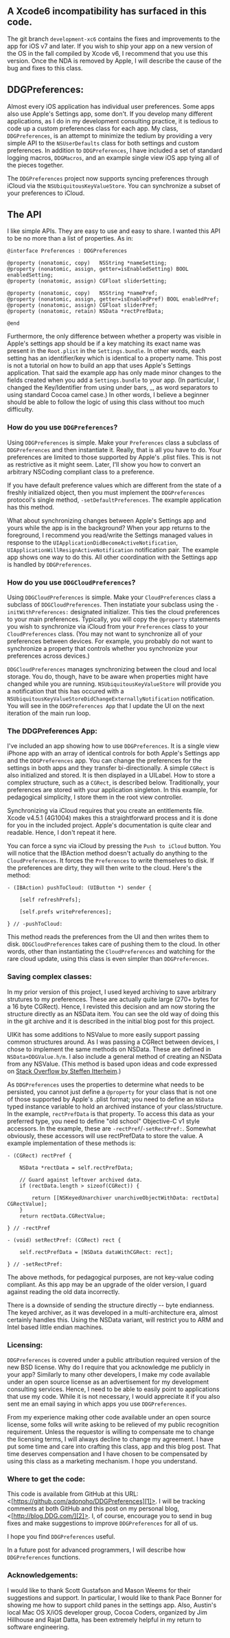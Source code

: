 ## A Xcode6 incompatibility has surfaced in this code.

The git branch `development-xc6` contains the fixes and improvements to the app for iOS v7 and later. If you wish to ship your app on a new version of the OS in the fall compiled by Xcode v6, I recommend that you use this version. Once the NDA is removed by Apple, I will describe the cause of the bug and fixes to this class.

## DDGPreferences:

Almost every iOS application has individual user preferences. Some apps also
use Apple's Settings app, some don't. If you develop many different
applications, as I do in my development consulting practice, it is tedious to
code up a custom preferences class for each app. My class, `DDGPreferences`, is
an attempt to minimize the tedium by providing a very simple API to the
`NSUserDefaults` class for both settings and custom preferences. In addition to
`DDGPreferences`, I have included a set of standard logging macros, `DDGMacros`,
and an example single view iOS app tying all of the pieces together.

The `DDGPreferences` project now supports syncing preferences through
iCloud via the `NSUbiquitousKeyValueStore`. You can synchronize a subset
of your preferences to iCloud.

## The API

I like simple APIs. They are easy to use and easy to share. I wanted this API
to be no more than a list of properties. As in:

	@interface Preferences : DDGPreferences
	
	@property (nonatomic, copy)   NSString *nameSetting;
	@property (nonatomic, assign, getter=isEnabledSetting) BOOL enabledSetting;
	@property (nonatomic, assign) CGFloat sliderSetting;
	
	@property (nonatomic, copy)   NSString *namePref;
	@property (nonatomic, assign, getter=isEnabledPref) BOOL enabledPref;
	@property (nonatomic, assign) CGFloat sliderPref;
	@property (nonatomic, retain) NSData *rectPrefData;
	
	@end
    
Furthermore, the only difference between whether a property was visible in
Apple's settings app should be if a key matching its exact name was present in
the `Root.plist` in the `Settings.bundle`. In other words, each setting has an
identifier/key which is identical to a property name. This post is not a
tutorial on how to build an app that uses Apple's Settings application. That
said the example app has only made minor changes to the fields created when
you add a `Settings.bundle` to your app. (In particular, I changed the
Key/Identifier from using under bars, _, as word separators to using standard
Cocoa camel case.) In other words, I believe a beginner should be able to
follow the logic of using this class without too much difficulty.

### How do you use `DDGPreferences`?

Using `DDGPreferences` is simple. Make your `Preferences` class a subclass of
`DDGPreferences` and then instantiate it. Really, that is all you have to do.
Your preferences are limited to those supported by Apple's .plist files. This
is not as restrictive as it might seem. Later, I'll show you how to convert an
arbitrary NSCoding compliant class to a preference.

If you have default preference values which are different from the state of a
freshly initialized object, then you must implement the `DDGPreferences`
protocol's single method, `-setDefaultPreferences`. The example application has
this method.

What about synchronizing changes between Apple's Settings app and yours while
the app is in the background? When your app returns to the foreground, I
recommend you read/write the Settings managed values in response to
the `UIApplicationDidBecomeActiveNotification`,
`UIApplicationWillResignActiveNotification` notification pair. The example app
shows one way to do this. All other coordination with the Settings app is
handled by `DDGPreferences`.

### How do you use `DDGCloudPreferences`?

Using `DDGCloudPreferences` is simple. Make your `CloudPreferences`
class a subclass of `DDGCloudPreferences`. Then instatiate your subclass
using the `-initWithPreferences:` designated initializer. This ties the
cloud preferences to your main preferences. Typically, you will copy the
`@property` statements you wish to synchronize via iCloud from your
`Preferences` class to your `CloudPreferences` class. (You may not want
to synchronize all of your preferences between devices. For example, you
probably do not want to synchronize a property that controls whether you
synchronize your preferences across devices.)

`DDGCloudPreferences` manages synchronizing between the cloud and local
storage. You do, though, have to be aware when properties might have
changed while you are running. `NSUbiquitousKeyValueStore` will provide
you a notification that this has occured with a
`NSUbiquitousKeyValueStoreDidChangeExternallyNotification` notification.
You will see in the `DDGPreferences App` that I update the UI on the
next iteration of the main run loop.

### The DDGPreferences App:

I've included an app showing how to use `DDGPreferences`. It is a single view
iPhone app with an array of identical controls for both Apple's Settings app
and the `DDGPreferences` app. You can change the preferences for the settings in
both apps and they transfer bi-directionally. A simple `CGRect` is also
initialized and stored. It is then displayed in a UILabel. How to store a
complex structure, such as a `CGRect`, is described below. Traditionally, your
preferences are stored with your application singleton. In this example, for
pedagogical simplicity, I store them in the root view controller.

Synchronizing via iCloud requires that you create an entitlements file.
Xcode v4.5.1 (4G1004) makes this a straightforward process and it is
done for you in the included project. Apple's documentation is quite
clear and readable. Hence, I don't repeat it here.

You can force a sync via iCloud by pressing the `Push to iCloud` button.
You will notice that the IBAction method doesn't actually do anything to
the `CloudPreferences`. It forces the `Preferences` to write themselves
to disk. If the preferences are dirty, they will then write to the
cloud. Here's the method:

	- (IBAction) pushToCloud: (UIButton *) sender {
			
		[self refreshPrefs];
			
		[self.prefs writePreferences];
			
	} // -pushToCloud:

This method reads the preferences from the UI and then writes them to
disk. `DDGCloudPreferences` takes care of pushing them to the cloud. In
other words, other than instantiating the `CloudPreferences` and
watching for the rare cloud update, using this class is even simpler
than `DDGPreferences`.

### Saving complex classes:

In my prior version of this project, I used keyed archiving to save
arbitrary strutures to my preferences. These are actually quite large
(270+ bytes for a 16 byte CGRect). Hence, I revisted this decision and
am now storing the structure directly as an NSData item. You can see the
old way of doing this in the git archive and it is described in the
initial blog post for this project.

UIKit has some additions to NSValue to more easily support passing
common structures around. As I was passing a CGRect between devices, I
chose to implement the same methods on NSData. These are defined in
`NSData+DDGValue.h/m`. I also include a general method of creating an
NSData from any NSValue. (This method is based upon ideas and code
expressed on [Stack Overflow by Steffen Itterheim](http://stackoverflow.com/questions/8447380/how-to-convert-nsvalue-to-nsdata-and-back).)

As `DDGPreferences` uses the properties to determine what needs to be
persisted, you cannot just define a `@property` for your class that is
not one of those supported by Apple's .plist format; you need to define
an `NSData` typed instance variable to hold an archived instance of your
class/structure. In the example, `rectPrefData` is that property. To
access this data as your preferred type, you need to define "old school"
Objective-C v1 style accessors. In the example, these are
`-rectPref`/`-setRectPref:`. Somewhat obviously, these accessors will
use rectPrefData to store the value. A example implementation of these
methods is:

    
	- (CGRect) rectPref {
		
		NSData *rectData = self.rectPrefData;
	
		// Guard against leftover archived data.
		if (rectData.length > sizeof(CGRect)) { 
				
			return [[NSKeyedUnarchiver unarchiveObjectWithData: rectData] CGRectValue];
		}
		return rectData.CGRectValue;
		
	} // -rectPref
	
	- (void) setRectPref: (CGRect) rect {
	
		self.rectPrefData = [NSData dataWithCGRect: rect];
	
	} // -setRectPref:

The above methods, for pedagogical purposes, are not key-value coding
compliant. As this app may be an upgrade of the older version, I guard
against reading the old data incorrectly.

There is a downside of sending the structure directly -- byte
endianness. The keyed archiver, as it was developed in a
multi-architecture era, almost certainly handles this. Using the NSData
variant, will restrict you to ARM and Intel based little endian machines.

### Licensing:

`DDGPreferences` is covered under a public attribution required version of the
new BSD license. Why do I require that you acknowledge me publicly in your
app? Similarly to many other developers, I make my code available under an
open source license as an advertisement for my development consulting
services. Hence, I need to be able to easily point to applications that use my
code. While it is not necessary, I would appreciate it if you also sent me an
email saying in which apps you use `DDGPreferences`.

From my experience making other code available under an open source license,
some folks will write asking to be relieved of my public recognition
requirement. Unless the requestor is willing to compensate me to change the
licensing terms, I will always decline to change my agreement. I have put some
time and care into crafting this class, app and this blog post. That time
deserves compensation and I have chosen to be compensated by using this class as
a marketing mechanism. I hope you understand.

### Where to get the code:

This code is available from GitHub at this URL:
<[https://github.com/adonoho/DDGPreferences][1]>. I will be tracking comments
at both GitHub and this post on my personal blog, <[http://blog.DDG.com/][2]>.
I, of course, encourage you to send in bug fixes and make suggestions to
improve `DDGPreferences` for all of us.

   [1]: https://github.com/adonoho/DDGPreferences
   [2]: http://blog.DDG.com/?p=53

I hope you find `DDGPreferences` useful.

In a future post for advanced programmers, I will describe how `DDGPreferences`
functions.

### Acknowledgements:

I would like to thank Scott Gustafson and Mason Weems for their
suggestions and support. In particular, I would like to thank Pace
Bonner for showing me how to support child panes in the settings app.
Also, Austin's local Mac OS X/iOS developer group, Cocoa Coders,
organized by Jim Hillhouse and Rajat Datta, has been extremely helpful
in my return to software engineering.
